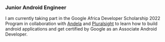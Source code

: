 ### Junior Android Engineer

I am currently taking part in the Google Africa Developer Scholarship 2022 Program in collaboration with [Andela](https://andela.com/) and [Pluralsight](https://app.pluralsight.com/library/) to learn how to build android applications and get certified by Google as an Associate Android Developer.
